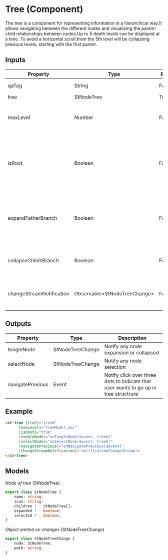 # Tree (Component)

   The tree is a component for representing information in a hierarchical way.It allows navigating between the different nodes and visualizing the parent-child relationships between nodes.Up to 5 depth levels can be displayed at a time. To avoid a horizontal scroll,from the 5th level will be collapsing previous levels, starting with the first parent.

## Inputs

| Property                 | Type                               | Req   | Description                                                                                                                                   | Default |
| ------------------------ | ---------------------------------- | ----- | --------------------------------------------------------------------------------------------------------------------------------------------- | ------- |
| qaTag                    | String                             | False | Id value for qa test                                                                                                                          | ''      |
| tree                     | StNodeTree                         | True  | Tree root node                                                                                                                                |         |
| maxLevel                 | Number                             | False | Max level to show. From this level the tree does not expand more                                                                              |         |
| isRoot                   | Boolean                            | False | TRUE: the first node is root and not show dots, FALSE: the first node is not root andwe put three dots to indicate that are more levels upper | true    |
| expandFatherBranch       | Boolean                            | False | TRUE: Expand the path from the root to the expanded node if any node is not expanded.FALSE: Only expand the selected node                     | true    |
| collapseChildsBranch     | Boolean                            | False | TRUE: Collapse all child nodes. FALSE: Only collapse the selected node                                                                        | true    |
| changeStreamNotification | Observable&lt;StNodeTreeChange&gt; | False | Stream for notificating changes in some node and not change all tree                                                                          |         |

## Outputs

| Property         | Type             | Description                                                                          |
| ---------------- | ---------------- | ------------------------------------------------------------------------------------ |
| toogleNode       | StNodeTreeChange | Notify any node expansion or collapsed                                               |
| selectNode       | StNodeTreeChange | Notify any node selection                                                            |
| navigatePrevious | Event            | Notify click over three dots to indicate that user wants to go up in tree structrure |

## Example


```html
<st-tree [tree]="treeA"
      [maxLevel]="treeModel.max"
      [isRoot]="true"
      (toogleNode)="onToogleNode($event, treeA)"
      (selectNode)="onSelectNode($event, treeA)"
      (navigatePrevious)="onNavigatePrevious($event)"
      [changeStreamNotification]="notificationChangeStream">
</st-tree>
```

## Models

*Node of tree* (StNodeTree)

```typescript
export class StNodeTree {
    name: string;
    icon: string;
    children ? : StNodeTree[];
    expanded ? : boolean;
    selected ? : boolean;
}
```

*Object emited on changes* (StNodeTreeChange)

```typescript
export class StNodeTreeChange {
    node: StNodeTree;
    path: string;
}
```

